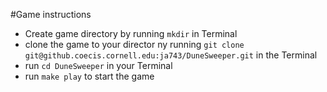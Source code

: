 #Game instructions
- Create game directory by running `mkdir` in Terminal
- clone the game to your director ny running `git clone git@github.coecis.cornell.edu:ja743/DuneSweeper.git` in the Terminal 
- run `cd DuneSweeper` in your Terminal
- run `make play` to start the game
